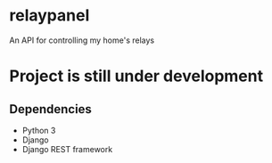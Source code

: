 # relaypanel

An API for controlling my home's relays

# Project is still under development

## Dependencies

- Python 3
- Django
- Django REST framework
